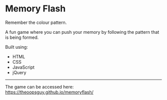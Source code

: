# Memory Flash
Remember the colour pattern.

A fun game where you can push your memory by following the pattern that is being formed.

Built using:
- HTML
- CSS
- JavaScript
- jQuery

---

The game can be accessed here: https://theoopsguy.github.io/memoryflash/